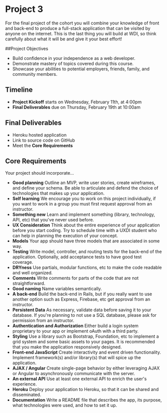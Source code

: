# Project 3
For the final project of the cohort you will combine your knowledge of front and back-end to produce a full-stack application that can be visited by anyone on the internet. This is the last thing you will build at WDI, so think carefully about what it will be and give it your best effort!

##Project Objectives

* Build confidence in your independence as a web developer.
* Demonstrate mastery of topics covered during this course.
* Showcase your abilities to potential employers, friends, family, and community members.


## Timeline

* **Project Kickoff** starts on Wednesday, February 11th, at 4:00pm
* **Final Deliverables** due on Thursday, February 19th at 10:00am

## Final Deliverables

* Heroku hosted application 
* Link to source code on GitHub
* Meet the **Core Requirements**

## Core Requirements
Your project should incorporate...

* **Good planning** Outline an MVP, write user stories, create wireframes, and define your schema. Be able to articulate and defend the choice of technologies that makes up your application.
* **Self learning** We encourage you to work on this project individually, if you want to work in a group you must first request approval from an instructor.
* **Something new** Learn and implement something (library, technology, API, etc) that you've never used before.
* **UX Consideration** Think about the entire experience of your application before you start coding. Try to schedule time with a UXDI student who can help in planning the execution of your concept.
* **Models** Your app should have three models that are associated in some way.
* **Testing** Write model, controller, and routing tests for the back-end of the application. Optionally, add acceptance tests to have good test coverage.
* **DRYness** Use partials, modular functions, etc to make the code readable and well organized.
* **Comments** Write comments for parts of the code that are not straightforward.
* **Good naming** Name variables semantically.
* **A back-end** Build the back-end in Rails, but if you really want to use another option such as Express, Firebase, etc get approval from an instructor.  
* **Persistent Data** As necessary, validate data before saving it to your database. If you're planning to not use a SQL database, please ask for permission from an instructor.
* **Authentication and Authorization** Either build a login system proprietary to your app or implement oAuth with a third party.
* **Styling** Use a library such as Bootstrap, Foundation, etc to implement a grid system and some basic assets to your pages. It is recommended that you make the application responsively designed.
* **Front-end JavaScript** Create interactivity and event driven functionality. Implement framework(s) and/or library(s) that will spice up the application.
* **AJAX / Angular** Create single-page behavior by either leveraging AJAX or Angular to asynchronously communicate with the server.
* **An external API** Use at least one external API to enrich the user's experience.
* **Heroku** Deploy your application to Heroku, so that it can be shared and disseminated.
* **Documentation** Write a README file that describes the app, its purpose, what technologies were used, and how to set it up.
